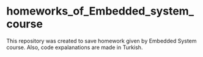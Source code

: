 # homeworks_of_Embedded_system_course

This repository was created to save homework given by Embedded System course. Also, code expalanations are made in Turkish.  
